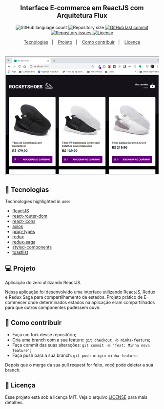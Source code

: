 <h2 align="center">Interface E-commerce em ReactJS com Arquitetura Flux</h2>

<p align="center">
  <img alt="GitHub language count" src="https://img.shields.io/github/languages/count/rlocatelli9/rocketshoes-web">

  <img alt="Repository size" src="https://img.shields.io/github/repo-size/rlocatelli9/rocketshoes-web">

  <a href="https://github.com/rlocatelli9/rocketshoes-web/commits/master">
    <img alt="GitHub last commit" src="https://img.shields.io/github/last-commit/rlocatelli9/rocketshoes-web">
  </a>

  <a href="https://github.com/rlocatelli9/rocketshoes-web/issues">
    <img alt="Repository issues" src="https://img.shields.io/github/issues/rlocatelli9/rocketshoes-web">

  </a>

  <a href="https://github.com/rlocatelli9/rocketshoes-web/blob/master/LICENSE.md">
    <img alt="License" src="https://img.shields.io/badge/license-MIT-brightgreen">
  <a>
</p>

<p align="center">
  <a href="#bookmark_tabs-tecnologias">Tecnologias</a>&nbsp;&nbsp;&nbsp;|&nbsp;&nbsp;&nbsp;
  <a href="#-projeto">Projeto</a>&nbsp;&nbsp;&nbsp;|&nbsp;&nbsp;&nbsp;
  <a href="#-como-contribuir">Como contribuir</a>&nbsp;&nbsp;&nbsp;|&nbsp;&nbsp;&nbsp;
  <a href="#memo-licença">Licença</a>
</p>

<h1 align="center">
<img alt="" title="" src=".github/assets/arqFlux.png" width="" />
</h1>

## :bookmark_tabs: Tecnologias

Technologies highlighted in use:

- [ReactJS](https://reactjs.org/)
- [react-router-dom](https://www.npmjs.com/package/react-router-dom)
- [react-icons](https://www.npmjs.com/package/react-icons)
- [axios](https://www.npmjs.com/package/axios)
- [prop-types](https://www.npmjs.com/package/prop-types)
- [redux](https://redux.js.org/)
- [redux-saga](https://redux-saga.js.org/)
- [styled-components](https://www.npmjs.com/package/styled-components)
- [toastlist](https://www.npmjs.com/package/styled-components)

## 💻 Projeto

Aplicação do zero utilizando ReactJS.

Nessa aplicação foi desenvolvido uma interface utilizando ReactJS, Redux e Redux Saga para compartilhamento de estados. Projeto prático de E-commecer onde determinados estados na aplicação eram compartilhados para que outros componentes pudessem ouvir.

## 🤔 Como contribuir

- Faça um fork desse repositório;
- Cria uma branch com a sua feature: `git checkout -b minha-feature`;
- Faça commit das suas alterações: `git commit -m 'feat: Minha nova feature'`;
- Faça push para a sua branch: `git push origin minha-feature`.

Depois que o merge da sua pull request for feito, você pode deletar a sua branch.

## :memo: Licença

Esse projeto está sob a licença MIT. Veja o arquivo [LICENSE](LICENSE.md) para mais detalhes.
